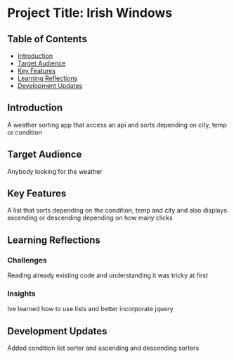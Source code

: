 # Project Title: Irish Windows

## Table of Contents
- [Introduction](#introduction)
- [Target Audience](#target-audience)
- [Key Features](#key-features)
- [Learning Reflections](#learning-reflections)
- [Development Updates](#development-updates)

## Introduction
A weather sorting app that access an api and sorts depending on city, temp or condition

## Target Audience
Anybody looking for the weather

## Key Features
A list that sorts depending on the condition, temp and city and also displays ascending or descending depending on how many clicks

## Learning Reflections
### Challenges
Reading already existing code and understanding it was tricky at first

### Insights
Ive learned how to use lists and better incorporate jquery

## Development Updates
Added condition list sorter and ascending and descending sorters